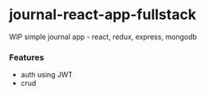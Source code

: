 # journal-react-app-fullstack
WIP simple journal app - react, redux, express, mongodb

### Features
* auth using JWT
* crud

